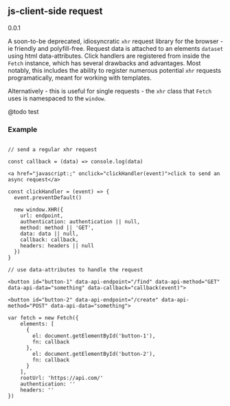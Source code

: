 ## js-client-side request

0.0.1

A soon-to-be deprecated, idiosyncratic `xhr` request library for the browser - ie friendly and polyfill-free.  Request data is attached to an elements `dataset` using html data-attributes.  Click handlers are registered from inside the `Fetch` instance, which has several drawbacks and advantages.  Most notably, this includes the ability to register numerous potential `xhr` requests programatically, meant for working with templates.

Alternatively - this is useful for single requests - the `xhr` class that `Fetch` uses is namespaced to the `window`.  

@todo test 

### Example

```

// send a regular xhr request

const callback = (data) => console.log(data)

<a href="javascript:;" onclick="clickHandler(event)">click to send an async request</a>

const clickHandler = (event) => {
  event.preventDefault()
  
  new window.XHR({
    url: endpoint,
    authentication: authentication || null,
    method: method || 'GET',
    data: data || null,
    callback: callback,
    headers: headers || null
  })
}

// use data-attributes to handle the request

<button id="button-1" data-api-endpoint="/find" data-api-method="GET" data-api-data="something" data-callback="callback(event)">

<button id="button-2" data-api-endpoint="/create" data-api-method="POST" data-api-data="something">

var fetch = new Fetch({
	elements: [ 
      {
        el: document.getElementById('button-1'), 
        fn: callback
      }, 
        el: document.getElementById('button-2'), 
        fn: callback
      }
    ],
	rootUrl: 'https://api.com/'
	authentication: '' 
	headers: ''
})

```



